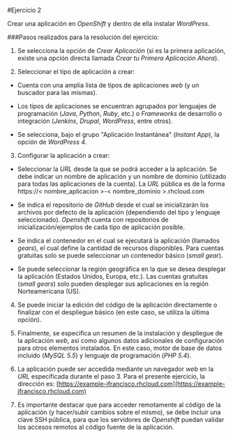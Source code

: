 #Ejercicio 2

Crear una aplicación en _OpenShift_ y dentro de ella instalar _WordPress_. 

###Pasos realizados para la resolución del ejercicio:

1. Se selecciona la opción de _Crear Aplicación_ (si es la primera aplicación, existe una opción directa llamada _Crear tu Primera Aplicación Ahora_).

2. Seleccionar el tipo de aplicación a crear:

 - Cuenta con una amplia lista de tipos de aplicaciones _web_ (y un buscador para las mismas). 
 
 - Los tipos de aplicaciones se encuentran agrupados por lenguajes de programación (_Java_, _Python_, _Ruby_, etc.) o _Frameworks_ de desarrollo o integración (_Jenkins_, _Drupal_, _WordPress_, entre otros).
 
 - Se selecciona, bajo el grupo "Aplicación Instantánea" (_Instant App_), la opción de _WordPress 4_.
 
3. Configurar la aplicación a crear:

 - Seleccionar la _URL_ desde la que se podrá acceder a la aplicación. Se debe indicar un nombre de aplicación y un nombre de dominio (utilizado para todas las aplicaciones de la cuenta). La _URL_ pública es de la forma https://< nombre_aplicacion >-< nombre_dominio >.rhcloud.com
 
 - Se indica el repositorio de _GitHub_ desde el cual se inicializarán los archivos por defecto de la aplicación (dependiendo del tipo y lenguaje seleccionado). _Openshift_ cuenta con repositorios de inicialización/ejemplos de cada tipo de aplicación posible.

 - Se indica el contenedor en el cual se ejecutará la aplicación (llamados _gears_), el cual define la cantidad de recursos disponibles. Para cuentas gratuitas solo se puede seleccionar un contenedor básico (_small gear_).
 
 - Se puede seleccionar la región geográfica en la que se desea desplegar la aplicación (Estados Unidos, Europa, etc.). Las cuentas gratuitas (_small gears_) solo pueden desplegar sus aplicaciones en la región Norteamericana (US).
 
4. Se puede iniciar la edición del código de la aplicación directamente o finalizar con el despliegue básico (en este caso, se utiliza la última opción).

5. Finalmente, se especifica un resumen de la instalación y despliegue de la aplicación _web_, así como algunos datos adicionales de configuración para otros elementos instalados. En este caso, motor de base de datos incluido (_MySQL 5.5_) y lenguaje de programación (_PHP 5.4_).

6. La aplicación puede ser accedida mediante un navegador _web_ en la _URL_ especificada durante el paso 3. Para el presente ejercicio, la dirección es: [https://example-jfrancisco.rhcloud.com](https://example-jfrancisco.rhcloud.com)

7. Es importante destacar que para acceder remotamente al código de la aplicación (y hacer/subir cambios sobre el mismo), se debe incluir una clave SSH pública, para que los servidores de _Openshift_ puedan validar los accesos remotos al código fuente de la aplicación.